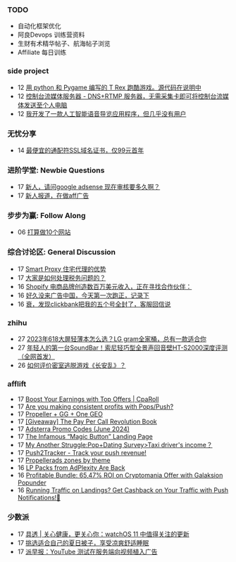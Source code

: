 ### TODO
-  自动化框架优化
-  阿良Devops 训练营资料
-  生财有术精华帖子、航海帖子浏览
-  Affiliate 每日训练

### side project
<!-- sideproject:START -->
-  12 [用 python 和 Pygame 编写的 T Rex 跑酷游戏。源代码在说明中](https://www.youtube.com/watch?v=pZySIXSelCA)
-  12 [控制台流媒体服务器 - DNS+RTMP 服务器，无需采集卡即可将控制台流媒体发送至个人电脑](https://github.com/Aioros/console-streaming-server)
-  12 [我开发了一款人工智能语音导览应用程序，但几乎没有用户](https://www.reddit.com/r/SideProject/comments/18gpp0e/ive_built_an_ai_audio_tour_app_but_have_almost_no/)<!-- sideproject:END -->


### 无忧分享
<!-- ruyo:START -->
-  14 [最便宜的通配符SSL域名证书，仅99元首年](https://51.ruyo.net/18686.html)<!-- ruyo:END -->

### 进阶学堂: Newbie Questions
<!-- advertcn1:START -->
-  17 [新人，请问google adsense 现在审核要多久啊？](https://www.advertcn.com/thread-115387-1-1.html)
-  17 [新人报道，在做aff广告](https://www.advertcn.com/thread-115386-1-1.html)<!-- advertcn1:END -->

### 步步为赢: Follow Along
<!-- advertcn2:START -->
-  06 [打算做10个网站](https://www.advertcn.com/thread-115247-1-1.html)<!-- advertcn2:END -->

### 综合讨论区: General Discussion
<!-- advertcn3:START -->
-  17 [Smart Proxy 住宅代理的优势](https://www.advertcn.com/thread-115390-1-1.html)
-  17 [大家是如何处理税务问题的？](https://www.advertcn.com/thread-115388-1-1.html)
-  16 [Shopify 电商品牌创造数百万美元收入，正在寻找合作伙伴：](https://www.advertcn.com/thread-115384-1-1.html)
-  16 [好久没来广告中国，今天第一次跑正，记录下](https://www.advertcn.com/thread-115383-1-1.html)
-  16 [衰，发现clickbank把我的五个号全封了，客服回信说](https://www.advertcn.com/thread-115382-1-1.html)<!-- advertcn3:END -->


### zhihu
<!-- zhihu:START -->
-  27 [2023年618大屏轻薄本怎么选？LG gram全家桶，总有一款适合你](http://zhuanlan.zhihu.com/p/632641888?utm_campaign=rss&utm_medium=rss&utm_source=rss&utm_content=title)
-  27 [年轻人的第一台SoundBar！索尼轻巧型全景声回音壁HT-S2000深度评测（全网首发）](http://zhuanlan.zhihu.com/p/630990296?utm_campaign=rss&utm_medium=rss&utm_source=rss&utm_content=title)
-  26 [如何评价密室逃脱游戏《长安乱》？](http://www.zhihu.com/question/563950552/answer/3045961312?utm_campaign=rss&utm_medium=rss&utm_source=rss&utm_content=title)<!-- zhihu:END -->

### afflift
<!-- afflift:START -->
-  17 [Boost Your Earnings with Top Offers | CpaRoll](https://afflift.com/f/threads/boost-your-earnings-with-top-offers-cparoll.13078/)
-  17 [Are you making consistent profits with Pops/Push?](https://afflift.com/f/threads/are-you-making-consistent-profits-with-pops-push.13181/)
-  17 [Propeller + GG + One GEO](https://afflift.com/f/threads/propeller-gg-one-geo.12860/)
-  17 [[Giveaway] The Pay Per Call Revolution Book](https://afflift.com/f/threads/giveaway-the-pay-per-call-revolution-book.13270/)
-  17 [Adsterra Promo Codes &lpar;June 2024&rpar;](https://afflift.com/f/threads/adsterra-promo-codes-june-2024.13269/)
-  17 [The Infamous “Magic Button” Landing Page](https://afflift.com/f/threads/the-infamous-%E2%80%9Cmagic-button%E2%80%9D-landing-page.12213/)
-  17 [My Another Struggle:Pop+Dating Survey&gt;Taxi driver&#39;s income？](https://afflift.com/f/threads/my-another-struggle-pop-dating-survey-taxi-drivers-income%EF%BC%9F.13190/)
-  17 [Push2Tracker - Track your push revenue!](https://afflift.com/f/threads/push2tracker-track-your-push-revenue.13278/)
-  17 [Propellerads zones by theme](https://afflift.com/f/threads/propellerads-zones-by-theme.13293/)
-  16 [LP Packs from AdPlexity Are Back](https://afflift.com/f/threads/lp-packs-from-adplexity-are-back.13284/)
-  16 [Profitable Bundle: 65,47% ROI on Cryptomania Offer with Galaksion Popunder](https://afflift.com/f/threads/profitable-bundle-65-47-roi-on-cryptomania-offer-with-galaksion-popunder.12852/)
-  16 [Running Traffic on Landings? Get Cashback on Your Traffic with Push Notifications!🚀](https://afflift.com/f/threads/running-traffic-on-landings-get-cashback-on-your-traffic-with-push-notifications-%F0%9F%9A%80.13268/)<!-- afflift:END -->

### 少数派
<!-- sspai:START -->
-  17 [具透 | 关心健康，更关心你：watchOS 11 中值得关注的更新](https://sspai.com/post/89662)
-  17 [挑选适合自己的夏日被子，享受凉爽舒适睡眠](https://sspai.com/post/89135)
-  17 [派早报：YouTube 测试在服务端向视频植入广告](https://sspai.com/post/89656)<!-- sspai:END -->
